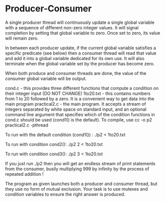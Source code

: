 # Producer-Consumer

 A single producer thread will continuously update a single global variable with a sequence of different non-zero 
 integer values. It will signal completion by setting that global variable to zero. Once set to zero, its value will 
 remain zero.
 
 
 In between each producer update, if the current global variable satisfies a specific predicate (see below) then a 
 consumer thread will read that value and add it into a global variable dedicated for its own use. It will also 
 terminate when the global variable set by the producer has become zero.
 
 
 When both produce and consumer threads are done, the value of the consumer global variable will be output.
 
 
cond.c - this provides three different functions that compute a condition on their integer input (DO NOT CHANGE)
1to20.txt - this contains numbers from 1 to 20 followed by a zero. It is a convenient way to get data into the main program
practical2.c - the main program. It accepts a stream of integers separated by white space on standard input, and an optional 
command line argument that specifies which of the condition functions in cond.c should be used (cond1() is the default).
To compile, use cc -o p2 practical2.c -pthread

To run with the default condition (cond1()) : ./p2 < 1to20.txt

To run with  condition cond2():     ./p2 2 < 1to20.txt

To run with condition cond3():       ./p2 3 < 1to20.txt

If you just run ./p2 then you will get an endless stream of print statements from the consumer, 
busily multiplying 999 by infinity by the process of repeated addition !

The program as given launches both a producer and consumer thread, but they use no form of mutual exclusion. 
Your task is to use mutexes and condition variables to ensure the right answer is produced.
 
